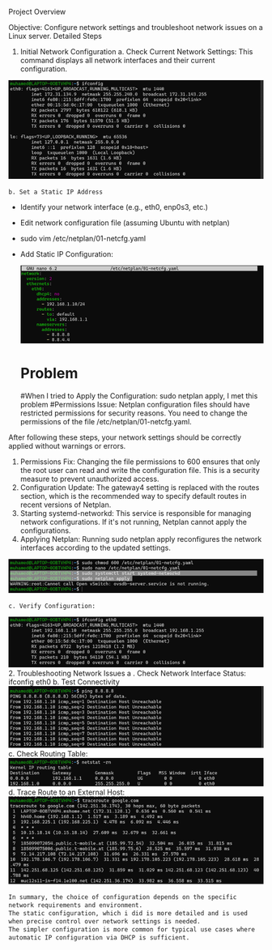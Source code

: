 Project Overview

Objective: Configure network settings and troubleshoot network issues on a Linux server.
Detailed Steps

1.	Initial Network Configuration
    a. Check Current Network Settings:
  	This command displays all network interfaces and their current configuration.
  		
 ![pic1](screenshots/Picture1.png)




    b. Set a Static IP Address

  - Identify your network interface (e.g., eth0, enp0s3, etc.)
  - Edit network configuration file (assuming Ubuntu with netplan)
  - sudo vim /etc/netplan/01-netcfg.yaml
  - Add Static IP Configuration:
    
    ![pic1](screenshots/Picture3.png)

    # Problem
    
     #When I tried to Apply the Configuration:	sudo netplan apply, I met this problem
    #Permissions Issue: Netplan configuration files should have restricted permissions     for security reasons. You need to change the permissions of the file
    /etc/netplan/01-netcfg.yaml.

After following these steps, your network settings should be correctly applied without warnings or errors.
    
1.	Permissions Fix: Changing the file permissions to 600 ensures that only the root       user can read and write the configuration file. This is a security measure to          prevent unauthorized access.
2.	Configuration Update: The gateway4 setting is replaced with the routes section,        which is the recommended way to specify default routes in recent versions of            Netplan.
3.	Starting systemd-networkd: This service is responsible for managing network            configurations. If it's not running, Netplan cannot apply the configurations.
4.	Applying Netplan: Running sudo netplan apply reconfigures the network interfaces       according to the updated settings.
   
 ![pic1](screenshots/Picture4.png)
   
    c. Verify Configuration:
  ![pic1](screenshots/Picture5.png)
    2.	Troubleshooting Network Issues
        a . Check Network Interface Status:	ifconfig eth0
        b. Test Connectivity
    ![pic1](screenshots/Picture6.png)
        c. Check Routing Table:
     ![pic1](screenshots/Picture7.png)
        d. Trace Route to an External Host:
     ![pic1](screenshots/Picture8.png)


    In summary, the choice of configuration depends on the specific network requirements and environment.
    The static configuration, which i did is more detailed and is used when precise control over network settings is needed.
    The simpler configuration is more common for typical use cases where automatic IP configuration via DHCP is sufficient.
    





   

